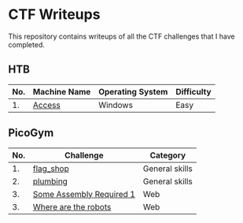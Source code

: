 # CTF Writeups

This repository contains writeups of all the CTF challenges that I have completed.

## HTB

| No. | Machine Name | Operating System | Difficulty |
|-----|--------------|------------------|------------------|
| 1.	| [Access](https://www.test.com/)|Windows|Easy|


## PicoGym
| No. | Challenge | Category |
|-----|------------------|----------------------|
| 1.	| [flag_shop](https://github.com/joelczk/CTF/blob/main/PicoGym/write-ups/flag_shop.md/)|General skills|
| 2.	| [plumbing](https://github.com/joelczk/CTF/blob/main/PicoGym/write-ups/plumbing.md/)|General skills|
| 3.	| [Some Assembly Required 1](https://github.com/joelczk/CTF/blob/main/PicoGym/write-ups/assembly1.md/)|Web|
| 3.	| [Where are the robots](https://github.com/joelczk/CTF/blob/main/PicoGym/write-ups/robots.md)|Web|
